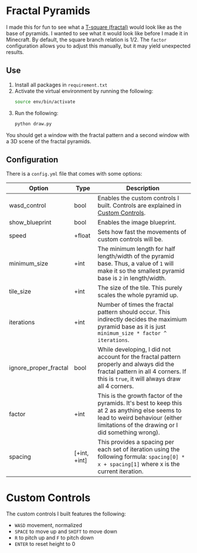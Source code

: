 # Fractal Pyramids

I made this for fun to see what a [T-square (fractal)](https://en.wikipedia.org/wiki/T-square_(fractal)) would look like as the base of pyramids. I wanted to see what it would look like before I made it in Minecraft. By default, the square branch relation is 1/2. The `factor` configuration allows you to adjust this manually, but it may yield unexpected results.

## Use

1. Install all packages in `requirement.txt`
1. Activate the virtual environment by running the following:
    ```bash
    source env/bin/activate
    ```
1. Run the following:
    ```bash
    python draw.py
    ```

You should get a window with the fractal pattern and a second window with a 3D scene of the fractal pyramids.

## Configuration

There is a `config.yml` file that comes with some options:

| Option | Type | Description |
| - | - | - |
| wasd_control | bool | Enables the custom controls I built. Controls are explained in [Custom Controls](#custom-controls).
| show_blueprint | bool | Enables the image blueprint.
| speed | +float | Sets how fast the movements of custom controls will be.
| minimum_size | +int | The minimum length for half length/width of the pyramid base. Thus, a value of `1` will make it so the smallest pyramid base is `2` in length/width.
tile_size | +int | The size of the tile. This purely scales the whole pyramid up.
iterations | +int | Number of times the fractal pattern should occur. This indirectly decides the maximium pyramid base as it is just `minimum_size * factor ^ iterations`.
ignore_proper_fractal | bool | While developing, I did not account for the fractal pattern properly and always did the fractal pattern in all 4 corners. If this is `true`, it will always draw all 4 corners.
factor | +int | This is the growth factor of the pyramids. It's best to keep this at 2 as anything else seems to lead to weird behaviour (either limitations of the drawing or I did something wrong).
spacing | [+int, +int] | This provides a spacing per each set of iteration using the following formula: `spacing[0] * x + spacing[1]` where x is the current iteration.

# Custom Controls
The custom controls I built features the following:
- `WASD` movement, normalized
- `SPACE` to move up and `SHIFT` to move down
- `R` to pitch up and `F` to pitch down
- `ENTER` to reset height to 0